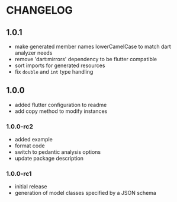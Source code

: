 # CHANGELOG

## 1.0.1
- make generated member names lowerCamelCase to match dart analyzer needs
- remove 'dart:mirrors' dependency to be flutter compatible
- sort imports for generated resources
- fix `double` and `int` type handling

## 1.0.0
- added flutter configuration to readme
- add copy method to modify instances

### 1.0.0-rc2
- added example
- format code
- switch to pedantic analysis options
- update package description

### 1.0.0-rc1
- initial release
- generation of model classes specified by a JSON schema